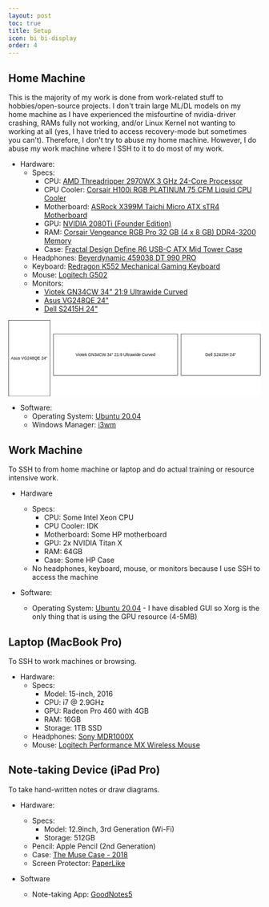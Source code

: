 ```yaml
---
layout: post
toc: true
title: Setup
icon: bi bi-display
order: 4
---
```


##  Home Machine
This is the majority of my work is done from work-related stuff to hobbies/open-source projects. I don't train large ML/DL models on my home machine as I have experienced the misfourtine of nvidia-driver crashing, RAMs fully not working, and/or Linux Kernel not wanting to working at all (yes, I have tried to access recovery-mode but sometimes you can't). Therefore, I don't try to abuse my home machine. However, I do abuse my work machine where I SSH to it to do most of my work.

* Hardware:
    * Specs:
        * CPU: [AMD Threadripper 2970WX 3 GHz 24-Core Processor](https://pcpartpicker.com/product/LRXnTW/amd-threadripper-2970wx-3-ghz-24-core-processor-yd297xazafwof)
        * CPU Cooler: [Corsair H100i RGB PLATINUM 75 CFM Liquid CPU Cooler](https://pcpartpicker.com/product/JYCD4D/corsair-h100i-rgb-platinum-750-cfm-liquid-cpu-cooler-cw-9060039-ww)
        * Motherboard: [ASRock X399M Taichi Micro ATX sTR4 Motherboard](https://pcpartpicker.com/product/X2kj4D/asrock-x399m-taichi-micro-atx-tr4-motherboard-x399m-taichi)
        * GPU: [NVIDIA 2080Ti (Founder Edition)](https://www.nvidia.com/en-us/geforce/graphics-cards/rtx-2080-ti/)
        * RAM: [Corsair Vengeance RGB Pro 32 GB (4 x 8 GB) DDR4-3200 Memory](https://pcpartpicker.com/product/3yQG3C/corsair-vengeance-rgb-pro-32gb-4-x-8gb-ddr4-3200-memory-cmw32gx4m4c3200c16)
        * Case: [Fractal Design Define R6 USB-C ATX Mid Tower Case](https://pcpartpicker.com/product/z3kj4D/fractal-design-design-define-r6-usb-c-tg-atx-mid-tower-case-fd-ca-def-r6c-bk-tgl)
    * Headphones: [Beyerdynamic 459038 DT 990 PRO](https://www.amazon.com/beyerdynamic-Over-Ear-Studio-Headphones-construction/dp/B0011UB9CQ)
    * Keyboard: [Redragon K552 Mechanical Gaming Keyboard](https://www.amazon.com/gp/product/B016MAK38U/ref=ppx_yo_dt_b_search_asin_image?ie=UTF8&psc=1)
    * Mouse: [Logitech G502](https://www.amazon.com/Logitech-Spectrum-Shifting-Personalized-Programmable/dp/B019OB663A)
    * Monitors:
      * [Viotek GN34CW 34" 21:9 Ultrawide Curved](https://a.co/cCL5X32)
      * [Asus VG248QE 24"](https://www.amazon.com/ASUS-VG248QE-1920x1080-Gaming-Monitor/dp/B00B2HH7G0)
      * [Dell S2415H 24"](https://www.amazon.com/gp/product/B00M9B3XZW/ref=ppx_yo_dt_b_search_asin_image?ie=UTF8&psc=1)

<svg xmlns="http://www.w3.org/2000/svg" xmlns:xlink="http://www.w3.org/1999/xlink" version="1.1" width="731px" height="221px" viewBox="-0.5 -0.5 731 221" style="background-color: rgb(255, 255, 255);"><defs/><g><rect x="130" y="40" width="360" height="120" fill="rgb(255, 255, 255)" stroke="rgb(0, 0, 0)" pointer-events="all"/><g transform="translate(-0.5 -0.5)"><switch><foreignObject pointer-events="none" width="100%" height="100%" requiredFeatures="http://www.w3.org/TR/SVG11/feature#Extensibility" style="overflow: visible; text-align: left;"><div xmlns="http://www.w3.org/1999/xhtml" style="display: flex; align-items: unsafe center; justify-content: unsafe center; width: 358px; height: 1px; padding-top: 100px; margin-left: 131px;"><div data-drawio-colors="color: rgb(0, 0, 0); " style="box-sizing: border-box; font-size: 0px; text-align: center;"><div style="display: inline-block; font-size: 12px; font-family: Helvetica; color: rgb(0, 0, 0); line-height: 1.2; pointer-events: all; white-space: normal; overflow-wrap: normal;">Viotek GN34CW 34" 21:9 Ultrawide Curved</div></div></div></foreignObject><text x="310" y="104" fill="rgb(0, 0, 0)" font-family="Helvetica" font-size="12px" text-anchor="middle">Viotek GN34CW 34" 21:9 Ultrawide Curved</text></switch></g><rect x="0" y="0" width="120" height="220" fill="rgb(255, 255, 255)" stroke="rgb(0, 0, 0)" pointer-events="all"/><g transform="translate(-0.5 -0.5)"><switch><foreignObject pointer-events="none" width="100%" height="100%" requiredFeatures="http://www.w3.org/TR/SVG11/feature#Extensibility" style="overflow: visible; text-align: left;"><div xmlns="http://www.w3.org/1999/xhtml" style="display: flex; align-items: unsafe center; justify-content: unsafe center; width: 118px; height: 1px; padding-top: 110px; margin-left: 1px;"><div data-drawio-colors="color: rgb(0, 0, 0); " style="box-sizing: border-box; font-size: 0px; text-align: center;"><div style="display: inline-block; font-size: 12px; font-family: Helvetica; color: rgb(0, 0, 0); line-height: 1.2; pointer-events: all; white-space: normal; overflow-wrap: normal;">Asus VG248QE 24"</div></div></div></foreignObject><text x="60" y="114" fill="rgb(0, 0, 0)" font-family="Helvetica" font-size="12px" text-anchor="middle">Asus VG248QE 24"</text></switch></g><rect x="500" y="40" width="230" height="120" fill="rgb(255, 255, 255)" stroke="rgb(0, 0, 0)" pointer-events="all"/><g transform="translate(-0.5 -0.5)"><switch><foreignObject pointer-events="none" width="100%" height="100%" requiredFeatures="http://www.w3.org/TR/SVG11/feature#Extensibility" style="overflow: visible; text-align: left;"><div xmlns="http://www.w3.org/1999/xhtml" style="display: flex; align-items: unsafe center; justify-content: unsafe center; width: 228px; height: 1px; padding-top: 100px; margin-left: 501px;"><div data-drawio-colors="color: rgb(0, 0, 0); " style="box-sizing: border-box; font-size: 0px; text-align: center;"><div style="display: inline-block; font-size: 12px; font-family: Helvetica; color: rgb(0, 0, 0); line-height: 1.2; pointer-events: all; white-space: normal; overflow-wrap: normal;">Dell S2415H 24"</div></div></div></foreignObject><text x="615" y="104" fill="rgb(0, 0, 0)" font-family="Helvetica" font-size="12px" text-anchor="middle">Dell S2415H 24"</text></switch></g></g><switch><g requiredFeatures="http://www.w3.org/TR/SVG11/feature#Extensibility"/><a transform="translate(0,-5)" xlink:href="https://www.diagrams.net/doc/faq/svg-export-text-problems" target="_blank"><text text-anchor="middle" font-size="10px" x="50%" y="100%">Text is not SVG - cannot display</text></a></switch></svg>

* Software:
    * Operating System: [Ubuntu 20.04](http://releases.ubuntu.com/20.04/)
    * Windows Manager: [i3wm](https://i3wm.org/)

##  Work Machine
To SSH to from home machine or laptop and do actual training or resource intensive work.

* Hardware
  * Specs:
    * CPU: Some Intel Xeon CPU
    * CPU Cooler: IDK
    * Motherboard: Some HP motherboard
    * GPU: 2x NVIDIA Titan X
    * RAM: 64GB
    * Case: Some HP Case
  * No headphones, keyboard, mouse, or monitors because I use SSH to access the machine

* Software:
  * Operating System: [Ubuntu 20.04](http://releases.ubuntu.com/20.04/) - I have disabled GUI so Xorg is the only thing that is using the GPU resource (4-5MB)

##  Laptop (MacBook Pro)
To SSH to work machines or browsing.

* Hardware:
    * Specs:
        * Model: 15-inch, 2016
        * CPU: i7 @ 2.9GHz
        * GPU: Radeon Pro 460 with 4GB
        * RAM: 16GB
        * Storage: 1TB SSD
    * Headphones: [Sony MDR1000X](https://www.amazon.com/Sony-Cancelling-Bluetooth-Headphone-MDR1000X/dp/B01KHZ4ZYY)
    * Mouse: [Logitech Performance MX Wireless Mouse](https://www.amazon.com/gp/product/B002HWRJBM/)

##  Note-taking Device (iPad Pro)
To take hand-written notes or draw diagrams.

* Hardware:
    * Specs:
        * Model: 12.9inch, 3rd Generation (Wi-Fi)
        * Storage: 512GB
    * Pencil: Apple Pencil (2nd Generation)
    * Case: [The Muse Case - 2018](https://www.amazon.com/ZUGU-CASE-Muse-Case-Protective/dp/B07K1M4PHY)
    * Screen Protector: [PaperLike](https://www.amazon.com/BERSEM-Paper-Like-Protector-Anti-Glare-Installation/dp/B07N362JCW)

* Software
    * Note-taking App: [GoodNotes5](https://www.goodnotes.com/)
